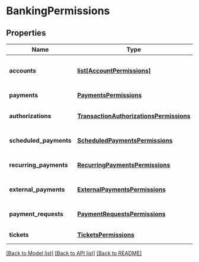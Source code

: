 # BankingPermissions

## Properties
Name | Type | Description | Notes
------------ | ------------- | ------------- | -------------
**accounts** | [**list[AccountPermissions]**](AccountPermissions.md) | Permissions over each owned account | [optional] 
**payments** | [**PaymentsPermissions**](PaymentsPermissions.md) | Payments permissions | [optional] 
**authorizations** | [**TransactionAuthorizationsPermissions**](TransactionAuthorizationsPermissions.md) | Transaction authorization permissions | [optional] 
**scheduled_payments** | [**ScheduledPaymentsPermissions**](ScheduledPaymentsPermissions.md) | Scheduled payments permissions | [optional] 
**recurring_payments** | [**RecurringPaymentsPermissions**](RecurringPaymentsPermissions.md) | Recurring payments permissions | [optional] 
**external_payments** | [**ExternalPaymentsPermissions**](ExternalPaymentsPermissions.md) | External payments permissions | [optional] 
**payment_requests** | [**PaymentRequestsPermissions**](PaymentRequestsPermissions.md) | Payment requests permissions | [optional] 
**tickets** | [**TicketsPermissions**](TicketsPermissions.md) | Tickets permissions | [optional] 

[[Back to Model list]](../README.md#documentation-for-models) [[Back to API list]](../README.md#documentation-for-api-endpoints) [[Back to README]](../README.md)


